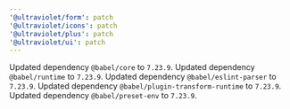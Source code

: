 ```yaml
---
'@ultraviolet/form': patch
'@ultraviolet/icons': patch
'@ultraviolet/plus': patch
'@ultraviolet/ui': patch
---
```


Updated dependency `@babel/core` to `7.23.9`.
Updated dependency `@babel/runtime` to `7.23.9`.
Updated dependency `@babel/eslint-parser` to `7.23.9`.
Updated dependency `@babel/plugin-transform-runtime` to `7.23.9`.
Updated dependency `@babel/preset-env` to `7.23.9`.
